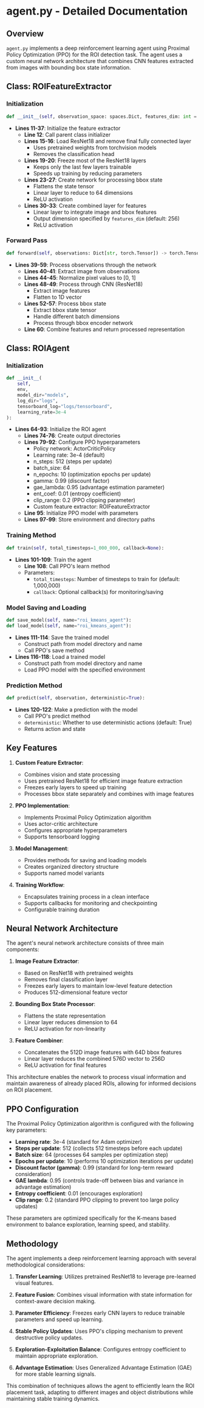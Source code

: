 # agent.py - Detailed Documentation

## Overview
`agent.py` implements a deep reinforcement learning agent using Proximal Policy Optimization (PPO) for the ROI detection task. The agent uses a custom neural network architecture that combines CNN features extracted from images with bounding box state information.

## Class: ROIFeatureExtractor

### Initialization
```python
def __init__(self, observation_space: spaces.Dict, features_dim: int = 256):
```

- **Lines 11-37**: Initialize the feature extractor
  - **Line 12**: Call parent class initializer
  - **Lines 15-16**: Load ResNet18 and remove final fully connected layer
    - Uses pretrained weights from torchvision models
    - Removes the classification head
  - **Lines 19-20**: Freeze most of the ResNet18 layers
    - Keeps only the last few layers trainable
    - Speeds up training by reducing parameters
  - **Lines 23-27**: Create network for processing bbox state
    - Flattens the state tensor
    - Linear layer to reduce to 64 dimensions
    - ReLU activation
  - **Lines 30-33**: Create combined layer for features
    - Linear layer to integrate image and bbox features
    - Output dimension specified by `features_dim` (default: 256)
    - ReLU activation

### Forward Pass
```python
def forward(self, observations: Dict[str, torch.Tensor]) -> torch.Tensor:
```

- **Lines 39-59**: Process observations through the network
  - **Lines 40-41**: Extract image from observations
  - **Lines 44-45**: Normalize pixel values to [0, 1]
  - **Lines 48-49**: Process through CNN (ResNet18)
    - Extract image features
    - Flatten to 1D vector
  - **Lines 52-57**: Process bbox state
    - Extract bbox state tensor
    - Handle different batch dimensions
    - Process through bbox encoder network
  - **Line 60**: Combine features and return processed representation

## Class: ROIAgent

### Initialization
```python
def __init__(
    self,
    env,
    model_dir="models",
    log_dir="logs",
    tensorboard_log="logs/tensorboard",
    learning_rate=3e-4
):
```

- **Lines 64-93**: Initialize the ROI agent
  - **Lines 74-76**: Create output directories
  - **Lines 79-92**: Configure PPO hyperparameters
    - Policy network: ActorCriticPolicy
    - Learning rate: 3e-4 (default)
    - n_steps: 512 (steps per update)
    - batch_size: 64
    - n_epochs: 10 (optimization epochs per update)
    - gamma: 0.99 (discount factor)
    - gae_lambda: 0.95 (advantage estimation parameter)
    - ent_coef: 0.01 (entropy coefficient)
    - clip_range: 0.2 (PPO clipping parameter)
    - Custom feature extractor: ROIFeatureExtractor
  - **Line 95**: Initialize PPO model with parameters
  - **Lines 97-99**: Store environment and directory paths

### Training Method
```python
def train(self, total_timesteps=1_000_000, callback=None):
```

- **Lines 101-109**: Train the agent
  - **Line 108**: Call PPO's learn method
  - Parameters:
    - `total_timesteps`: Number of timesteps to train for (default: 1,000,000)
    - `callback`: Optional callback(s) for monitoring/saving

### Model Saving and Loading
```python
def save_model(self, name="roi_kmeans_agent"):
def load_model(self, name="roi_kmeans_agent"):
```

- **Lines 111-114**: Save the trained model
  - Construct path from model directory and name
  - Call PPO's save method
- **Lines 116-118**: Load a trained model
  - Construct path from model directory and name
  - Load PPO model with the specified environment

### Prediction Method
```python
def predict(self, observation, deterministic=True):
```

- **Lines 120-122**: Make a prediction with the model
  - Call PPO's predict method
  - `deterministic`: Whether to use deterministic actions (default: True)
  - Returns action and state

## Key Features

1. **Custom Feature Extractor**:
   - Combines vision and state processing
   - Uses pretrained ResNet18 for efficient image feature extraction
   - Freezes early layers to speed up training
   - Processes bbox state separately and combines with image features

2. **PPO Implementation**:
   - Implements Proximal Policy Optimization algorithm
   - Uses actor-critic architecture
   - Configures appropriate hyperparameters
   - Supports tensorboard logging

3. **Model Management**:
   - Provides methods for saving and loading models
   - Creates organized directory structure
   - Supports named model variants

4. **Training Workflow**:
   - Encapsulates training process in a clean interface
   - Supports callbacks for monitoring and checkpointing
   - Configurable training duration

## Neural Network Architecture

The agent's neural network architecture consists of three main components:

1. **Image Feature Extractor**:
   - Based on ResNet18 with pretrained weights
   - Removes final classification layer
   - Freezes early layers to maintain low-level feature detection
   - Produces 512-dimensional feature vector

2. **Bounding Box State Processor**:
   - Flattens the state representation
   - Linear layer reduces dimension to 64
   - ReLU activation for non-linearity

3. **Feature Combiner**:
   - Concatenates the 512D image features with 64D bbox features
   - Linear layer reduces the combined 576D vector to 256D
   - ReLU activation for final features

This architecture enables the network to process visual information and maintain awareness of already placed ROIs, allowing for informed decisions on ROI placement.

## PPO Configuration

The Proximal Policy Optimization algorithm is configured with the following key parameters:

- **Learning rate**: 3e-4 (standard for Adam optimizer)
- **Steps per update**: 512 (collects 512 timesteps before each update)
- **Batch size**: 64 (processes 64 samples per optimization step)
- **Epochs per update**: 10 (performs 10 optimization iterations per update)
- **Discount factor (gamma)**: 0.99 (standard for long-term reward consideration)
- **GAE lambda**: 0.95 (controls trade-off between bias and variance in advantage estimation)
- **Entropy coefficient**: 0.01 (encourages exploration)
- **Clip range**: 0.2 (standard PPO clipping to prevent too large policy updates)

These parameters are optimized specifically for the K-means based environment to balance exploration, learning speed, and stability.

## Methodology

The agent implements a deep reinforcement learning approach with several methodological considerations:

1. **Transfer Learning**: Utilizes pretrained ResNet18 to leverage pre-learned visual features.

2. **Feature Fusion**: Combines visual information with state information for context-aware decision making.

3. **Parameter Efficiency**: Freezes early CNN layers to reduce trainable parameters and speed up learning.

4. **Stable Policy Updates**: Uses PPO's clipping mechanism to prevent destructive policy updates.

5. **Exploration-Exploitation Balance**: Configures entropy coefficient to maintain appropriate exploration.

6. **Advantage Estimation**: Uses Generalized Advantage Estimation (GAE) for more stable learning signals.

This combination of techniques allows the agent to efficiently learn the ROI placement task, adapting to different images and object distributions while maintaining stable training dynamics.
